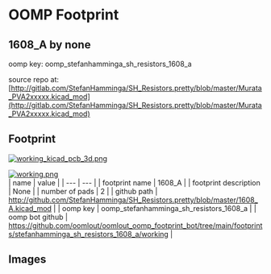 # OOMP Footprint  
## 1608_A  by none  
  
oomp key: oomp_stefanhamminga_sh_resistors_1608_a  
  
source repo at: [http://gitlab.com/StefanHamminga/SH_Resistors.pretty/blob/master/Murata_PVA2xxxxx.kicad_mod](http://gitlab.com/StefanHamminga/SH_Resistors.pretty/blob/master/Murata_PVA2xxxxx.kicad_mod)  
## Footprint  
  
[![working_kicad_pcb_3d.png](working_kicad_pcb_3d_600.png)](working_kicad_pcb_3d.png)  
  
[![working.png](working_600.png)](working.png)  
| name | value | 
| --- | --- | 
| footprint name | 1608_A | 
| footprint description | None | 
| number of pads | 2 | 
| github path | http://github.com/StefanHamminga/SH_Resistors.pretty/blob/master/1608_A.kicad_mod | 
| oomp key | oomp_stefanhamminga_sh_resistors_1608_a | 
| oomp bot github | https://github.com/oomlout/oomlout_oomp_footprint_bot/tree/main/footprints/stefanhamminga_sh_resistors_1608_a/working | 
## Images  
